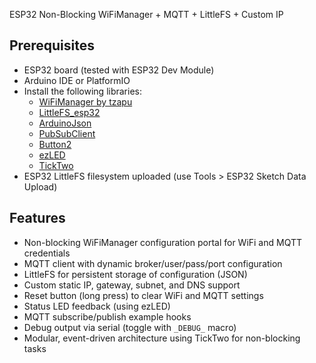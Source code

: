 ESP32 Non-Blocking WiFiManager + MQTT + LittleFS + Custom IP

## Prerequisites

- ESP32 board (tested with ESP32 Dev Module)
- Arduino IDE or PlatformIO
- Install the following libraries:
    - [WiFiManager by tzapu](https://github.com/tzapu/WiFiManager)
    - [LittleFS_esp32](https://github.com/lorol/LITTLEFS)
    - [ArduinoJson](https://arduinojson.org/)
    - [PubSubClient](https://github.com/knolleary/pubsubclient)
    - [Button2](https://github.com/LennartHennigs/Button2)
    - [ezLED](https://github.com/raphaelbs/ezLED)
    - [TickTwo](https://github.com/RobTillaart/TickTwo)
- ESP32 LittleFS filesystem uploaded (use Tools > ESP32 Sketch Data Upload)

## Features

- Non-blocking WiFiManager configuration portal for WiFi and MQTT credentials
- MQTT client with dynamic broker/user/pass/port configuration
- LittleFS for persistent storage of configuration (JSON)
- Custom static IP, gateway, subnet, and DNS support
- Reset button (long press) to clear WiFi and MQTT settings
- Status LED feedback (using ezLED)
- MQTT subscribe/publish example hooks
- Debug output via serial (toggle with `_DEBUG_` macro)
- Modular, event-driven architecture using TickTwo for non-blocking tasks
